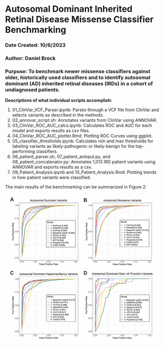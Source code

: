 # Autosomal Dominant Inherited Retinal Disease Missense Classifier Benchmarking
### Date Created: 10/6/2023
### Author: Daniel Brock
### Purpose: To benchmark newer missense classifiers against older, historically used classifiers and to identify autosomal dominant (AD) inherited retinal diseases (IRDs) in a cohort of undiagnosed patients. 

**Descriptions of what individual scripts accomplish:**

1. 01_ClinVar_VCF_Parser.ipynb: Parses through a VCF file from ClinVar and selects variants as described in the methods.
2. 02_annovar_script.sh: Annotates variants from ClinVar using ANNOVAR.
3. 03_ClinVar_ROC_AUC_calcs.ipynb: Calculates ROC and AUC for each model and exports results as csv files.
4. 04_ClinVar_ROC_AUC_plotter.Rmd: Plotting ROC Curves using ggplot.
5. 05_classifier_thresholds.ipynb: Calculates min and max thresholds for labeling variants as likely-pathogenic or likely-benign for the top-performing classifiers.
6. 06_patient_parser.sh, 07_patient_avinput.py, and 08_patient_concatenator.py: Annotates 1,013 IRD patient variants using ANNOVAR and exports results as a csv.
7. 09_Patient_Analysis.ipynb and 10_Patient_Analysis.Rmd: Plotting trends in how patient variants were classified.

The main results of the benchmarking can be summarized in Figure 2: 

![Figure 2 ROC-AUC](figures/Figure%202.jpg)